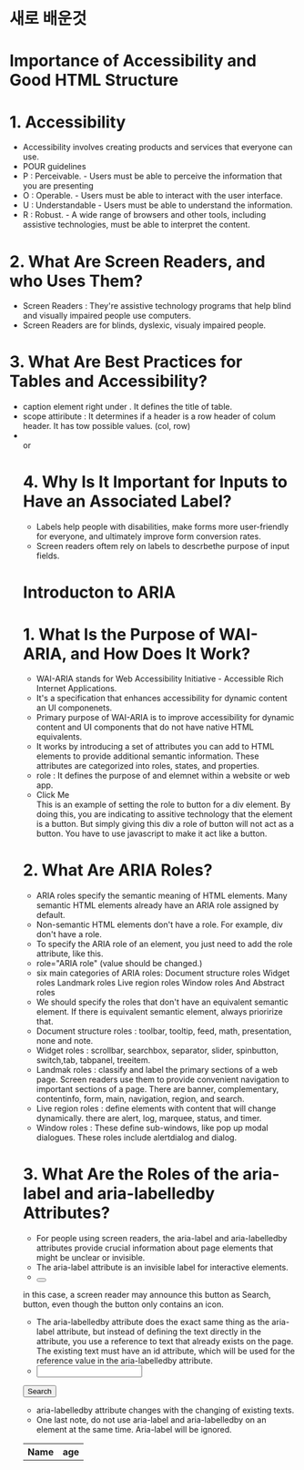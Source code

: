 # 새로 배운것
#
# Importance of Accessibility and Good HTML Structure
# 1. Accessibility
- Accessibility involves creating products and services that everyone can use.
- POUR guidelines
- P : Perceivable. - Users must be able to perceive the information that you are presenting
- O : Operable. - Users must be able to interact with the user interface.
- U : Understandable - Users must be able to understand the information.
- R : Robust. - A wide range of browsers and other tools, including assistive technologies, must be able to interpret the content.
#
#
# 2. What Are Screen Readers, and who Uses Them?
- Screen Readers : They're assistive technology programs that help blind and visually impaired people use computers.
- Screen Readers are for blinds, dyslexic, visualy impaired people.
#
#
# 3. What Are Best Practices for Tables and Accessibility?
- caption element right under <table>. It defines the title of table.
- scope attiribute : It determines if a header is a row header of colum header. It has tow possible values. (col, row)
- <th scope="col">Name</th> or <th scope="row">age</th>
#
#
# 4. Why Is It Important for Inputs to Have an Associated Label?
- Labels help people with disabilities, make forms more user-friendly for everyone, and ultimately improve form conversion rates.
- Screen readers oftem rely on labels to descrbethe purpose of input fields. 
#
#
#
# Introducton to ARIA
# 1. What Is the Purpose of WAI-ARIA, and How Does It Work?
- WAI-ARIA stands for Web Accessibility Initiative - Accessible Rich Internet Applications. 
- It's a specification that enhances accessibility for dynamic content an UI componenets.
- Primary purpose of WAI-ARIA is to improve accessibility for dynamic content and UI components that do not have native HTML equivalents.
- It works by introducing a set of attributes you can add to HTML elements to provide additional semantic information. These attributes are categorized into roles, states, and properties.
- role : It defines the purpose of and elemnet within a website or web app.  
- <div role="button">Click Me</div>  This is an example of setting the role to button for a div element. By doing this, you are indicating to assitive technology that the element is a button. But simply giving this div a role of button will not act as a button. You have to use javascript to make it act like a button.
#
#
# 2. What Are ARIA Roles?
- ARIA roles specify the semantic meaning of HTML elements. Many semantic HTML elements already have an ARIA role assigned by default. 
- Non-semantic HTML elements don't have a role. For example, div don't have a role. 
- To specify the ARIA role of an element, you just need to add the role attribute, like this. 
- role="ARIA role" (value should be changed.)
- six main categories of ARIA roles:
    Document structure roles
    Widget roles
    Landmark roles
    Live region roles
    Window roles
    And Abstract roles
- We should specify the roles that don't have an equivalent semantic element. If there is equivalent semantic element, always prioririze that.
- Document structure roles : toolbar, tooltip, feed, math, presentation, none and note. 
- Widget roles : scrollbar, searchbox, separator, slider, spinbutton, switch,tab, tabpanel, treeitem.
- Landmak roles : classify and label the primary sections of a web page. Screen readers use them to provide convenient navigation to important sections of a page. There are banner, complementary, contentinfo, form, main, navigation, region, and search.
- Live region roles : define elements with content that will change dynamically. there are alert, log, marquee, status, and timer.
- Window roles : These define sub-windows, like pop up modal dialogues. These roles include alertdialog and dialog.
#
#
# 3. What Are the Roles of the aria-label and aria-labelledby Attributes?
- For people using screen readers, the aria-label and aria-labelledby attributes provide crucial information about page elements that might be unclear or invisible.
- The aria-label attribute is an invisible label for interactive elements.
- <button aria-label="Search">
    <i class="fas fa-search"></i>
    </button>
 in this case, a screen reader may announce this button as Search, button, even though the button only contains an icon. 
- The aria-labelledby attribute does the exact same thing as the aria-label attribute, but instead of defining the text directly in the attribute, you use a reference to text that already exists on the page. The existing text must have an id attribute, which will be used for the reference value in the aria-labelledby attribute.
- <input type="text" aria-labelledby="search-btn">
<button type="button" id="search-btn">Search</button>

- aria-labelledby attribute changes with the changing of existing texts. 
- One last note, do not use aria-label and aria-labelledby on an element at the same time. Aria-label will be ignored.



